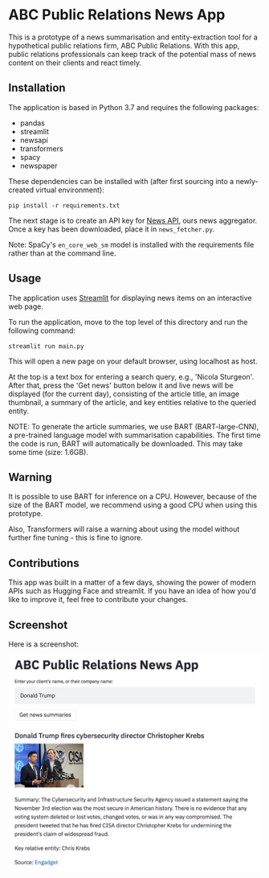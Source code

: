 # ABC Public Relations News App

This is a prototype of a news summarisation and entity-extraction tool for a hypothetical public relations firm, ABC Public Relations. With this app, public relations professionals can keep track of the potential mass of news content on their clients and react timely. 

## Installation

The application is based in Python 3.7 and requires the following packages:

* pandas 
* streamlit
* newsapi
* transformers 
* spacy
* newspaper

These dependencies can be installed with (after first sourcing into a newly-created virtual environment):

```
pip install -r requirements.txt
```

The next stage is to create an API key for [News API](https://newsapi.org), ours news aggregator. Once a key has been downloaded, place it in ```news_fetcher.py```.

Note: SpaCy's ```en_core_web_sm``` model is installed with the requirements file rather than at the command line.

## Usage

The application uses [Streamlit](https://www.streamlit.io) for displaying news items on an interactive web page. 

To run the application, move to the top level of this directory and run the following command:

```
streamlit run main.py
```

This will open a new page on your default browser, using localhost as host. 

At the top is a text box for entering a search query, e.g., 'Nicola Sturgeon'. After that, press the 'Get news' button below it and live news will be displayed (for the current day), consisting of the article title, an image thumbnail, a summary of the article, and key entities relative to the queried entity. 

NOTE: To generate the article summaries, we use BART (BART-large-CNN), a pre-trained language model with summarisation capabilities. The first time the code is run, BART will automatically be downloaded. This may take some time (size: 1.6GB). 

## Warning

It is possible to use BART for inference on a CPU. However, because of the size of the BART model, we recommend using a good CPU when using this prototype. 

Also, Transformers will raise a warning about using the model without further fine tuning - this is fine to ignore. 

## Contributions 

This app was built in a matter of a few days, showing the power of modern APIs such as Hugging Face and streamlit. If you have an idea of how you'd like to improve it, feel free to contribute your changes.

## Screenshot

Here is a screenshot:

![The Sreamlit news app](screenshots/screenshot.png)
